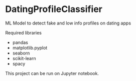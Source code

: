 # DatingProfileClassifier
ML Model to detect fake and low info profiles on dating apps

Required libraries
- pandas
- matplotlib.pyplot
- seaborn
- scikit-learn
- spacy

This project can be run on Jupyter notebook.
